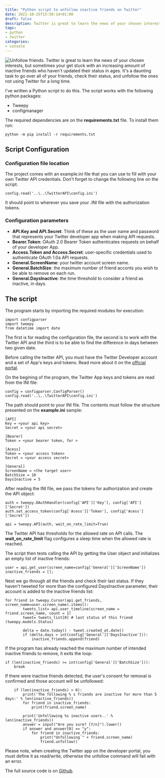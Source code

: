 ```yaml
---
title: "Python script to unfollow inactive friends on Twitter"
date: 2021-10-25T15:50:14+01:00
draft: false
description: Twitter is great to learn the news of your chosen interests, but sometimes your get stuck with an increasing amount of inactive friends who haven't updated their status in ages.
tags:
- python
- twitter
categories:
- console
---
```

![Unfollow friends.](https://dev-to-uploads.s3.amazonaws.com/uploads/articles/csxyq2t7n4pdfxko4oaz.jpg)
Twitter is great to learn the news of your chosen interests, but sometimes your get stuck with an increasing amount of inactive friends who haven't updated their status in ages. It's a daunting task to go over all of your friends, check their status, and unfollow the ones not using Twitter for a long time. 

I've written a Python script to do this. The script works with the following python packages:
* Tweepy
* configmanager

The required dependencies are on the **requirements.txt** file. To install them run:
```
python -m pip install -r requirements.txt
```

## Script Configuration
### Configuration file location
The project comes with an example.ini file that you can use to fill with your own Twitter API credentials.
Don't forget to change the following line on the script:
```
config.read('..\..\TwitterAPI\config.ini')
```
It should point to wherever you save your .INI file with the authorization tokens. 
### Configuration parameters
* **API.Key and API.Secret**: Think of these as the user name and password that represents your Twitter developer app when making API requests.
* **Bearer.Token**: OAuth 2.0 Bearer Token authenticates requests on behalf of your developer App.
* **Access.Token and Access.Secret**: user-specific credentials used to authenticate OAuth 1.0a API requests.
* **General.ScreenName**: your twitter account screen name.
* **General.BatchSize**: the maximum number of friend acconts you wish to be able to remove on each run.
* **General.DaysInactive**: the time threshold to consider a friend as inactive, in days.

## The script
The program starts by importing the required modules for execution:
```
import configparser
import tweepy
from datetime import date
```
The first is for reading the configuration file, the second is to work with the Twitter API and the third is to be able to find the difference in days between two given date.

Before calling the twitter API, you must have the Twitter Developer account and a set of App's keys and tokens. Read more about it on the [official portal](https://developer.twitter.com/en/docs/twitter-api/getting-started/getting-access-to-the-twitter-api).

On the begining of the program, the Twitter App keys and tokens are read from the INI file:
```
config = configparser.ConfigParser()
config.read('..\..\TwitterAPI\config.ini')
```
The path should point to your INI file. The contents must follow the structure presented on the **example.ini** sample:
```
[API]
Key = <your api key>
Secret = <your api secret>

[Bearer]
Token = <your bearer token, for >

[Acess]
Token = <your access token>
Secret = <your access secret>

[General]
ScreenName = <the target user>
BatchSize = 10
DaysInactive = 5
```
After reading the INI file, we pass the tokens for authorization and create the API object:
```
auth = tweepy.OAuthHandler(config['API']['Key'], config['API']['Secret'])
auth.set_access_token(config['Acess']['Token'], config['Acess']['Secret'])

api = tweepy.API(auth, wait_on_rate_limit=True)
```
The Twitter API has thresholds for the allowed rate on API calls. The **wait_on_rate_limit** flag configures a sleep time when the allowed rate is reached.

The script then tests calling the API by getting the User object and initializes an empty list of inactive friends:
```
user = api.get_user(screen_name=config['General']['ScreenName'])
inactive_friends = [];
```
Next we go through all the friends and check their last status. If they haven't tweeted for more than the configured DaysInactive parameter, their account is added to the inactive friends list:
```
for friend in tweepy.Cursor(api.get_friends, screen_name=user.screen_name).items(): 
        tweets_list= api.user_timeline(screen_name = friend.screen_name, count = 1)
        tweet= tweets_list[0] # last status of this friend (tweepy.models.Status)

        delta = date.today() - tweet.created_at.date()
        if (delta.days > int(config['General']['DaysInactive'])):
            inactive_friends.append(friend)
```
If the program has already reached the maximum number of intended inactive friends to remove, it exits the loop:
```
if (len(inactive_friends) >= int(config['General']['BatchSize'])):
    break
```
If there were inactive friends detected, the user's consent for removal is confirmed and those account will be unfollowed:
```
    if (len(inactive_friends) > 0):
        print('The following % s friends are inactive for more than 5 days:' % len(inactive_friends))
        for friend in inactive_friends:
            print(friend.screen_name)

        print('Unfollowing %s inactive users..' % len(inactive_friends))
        answer = input("Are you sure? [Y/n]").lower()
        if answer and answer[0] == "y":
            for friend in inactive_friends:
                print("Unfollowing " + friend.screen_name)
                friend.unfollow()
```
Please note, when creating the Twitter app on the developer portal, you must define it as read/write, otherwise the unfollow command will fail with an error. 

The full source code is on [Github](https://github.com/ozzie-eu/twitter-unfollow-inactive).


